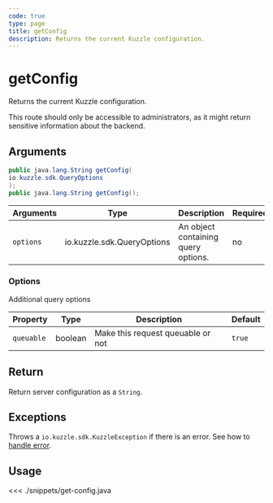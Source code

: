 ```yaml
---
code: true
type: page
title: getConfig
description: Returns the current Kuzzle configuration.
---
```


# getConfig



Returns the current Kuzzle configuration.

<div class="alert alert-warning">
  This route should only be accessible to administrators, as it might return sensitive information about the backend.
</div>

## Arguments

```java
public java.lang.String getConfig(
io.kuzzle.sdk.QueryOptions
);
public java.lang.String getConfig();
```

| Arguments | Type                       | Description                         | Required |
| --------- | -------------------------- | ----------------------------------- | -------- |
| `options` | io.kuzzle.sdk.QueryOptions | An object containing query options. | no       |

### **Options**

Additional query options

| Property   | Type    | Description                       | Default |
| ---------- | ------- | --------------------------------- | ------- |
| `queuable` | boolean | Make this request queuable or not | `true`  |

## Return

Return server configuration as a `String`.

## Exceptions

Throws a `io.kuzzle.sdk.KuzzleException` if there is an error. See how to [handle error](/sdk/java/1/essentials/error-handling/).

## Usage

<<< ./snippets/get-config.java
